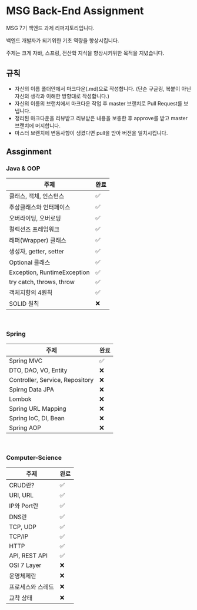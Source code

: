 # MSG Back-End Assignment

MSG 7기 백엔드 과제 리퍼지토리입니다.

백엔드 개발자가 되기위한 기초 역량을 향상시킵니다.

주제는 크게 자바, 스프링, 전산학 지식을 향상시키위한 목적을 지녔습니다.

## 규칙
- 자신의 이름 폴더안에서 마크다운(.md)으로 작성합니다. (단순 구글링, 복붙이 아닌 자신의 생각과 이해한 방향대로 작성합니다.)
- 자신의 이름의 브랜치에서 마크다운 작업 후 master 브랜치로 Pull Request를 보냅니다.
- 정리된 마크다운을 리뷰받고 리뷰받은 내용을 보충한 후 approve를 받고 master 브랜치에 머지합니다.
- 마스터 브랜치에 변동사항이 생겼다면 pull을 받아 버전을 일치시킵니다.


## Assginment


### Java & OOP
주제 | 완료 |
--|--
클래스, 객체, 인스턴스 | ✅
추상클래스와 인터페이스 | ✅
오버라이딩, 오버로딩 | ✅
컬렉션즈 프레임워크 | ✅
래퍼(Wrapper) 클래스 | ✅
생성자, getter, setter |  ✅
Optional 클래스 | ✅
Exception, RuntimeException | ✅
try catch, throws, throw | ✅
객체지향의 4원칙 | ✅
SOLID 원칙 | ❌

<br>

### Spring
주제 | 완료 |
--|--
Spring MVC | ✅
DTO, DAO, VO, Entity | ❌
Controller, Service, Repository | ❌
Spirng Data JPA | ❌
Lombok | ❌
Spring URL Mapping | ❌
Spring IoC, DI, Bean | ❌
Spring AOP | ❌


<br>

### Computer-Science
주제 | 완료 |
--|--
CRUD란? | ✅
URI, URL | ✅
IP와 Port란 | ✅
DNS란 | ✅
TCP, UDP | ✅
TCP/IP | ✅
HTTP | ✅
API, REST API | ✅
OSI 7 Layer | ❌
운영체제란 | ❌
프로세스와 스레드 | ❌
교착 상태 | ❌
